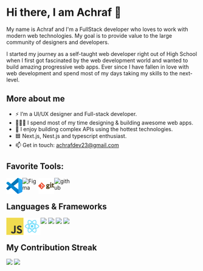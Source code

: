 ### <h1>Hi there, I am Achraf 👋        
 
My name is Achraf and I'm a FullStack developer who loves to work with modern web technologies. My goal is to provide value to the large community of designers and developers.

I started my journey as a self-taught web developer right out of High School when I first got fascinated by the web development world and wanted to build amazing progressive web apps. Ever since I have fallen in love with web development and spend most of my days taking my skills to the next-level.
  
 
 ## More about me                                                
- ⚡ I’m a UI/UX designer and Full-stack developer.                                  
- 👨🏽‍💻 I spend most of my time designing & building awesome web apps.
- 🚀 I enjoy building complex APIs using the hottest technologies.
- 🟦 Next.js, Nest.js and typescript enthusiast.
- 📫 Get in touch: achrafdev23@gmail.com             


## Favorite Tools:           
            
<img align="left" alt="Visual Studio Code" width="42px" src="https://raw.githubusercontent.com/github/explore/80688e429a7d4ef2fca1e82350fe8e3517d3494d/topics/visual-studio-code/visual-studio-code.png" />
<img align="left" alt="Figma" width="42px" src="https://img.icons8.com/windows/32/000000/figma.png"/>   
<img align="left" alt="Git" width="42px" src="https://raw.githubusercontent.com/github/explore/80688e429a7d4ef2fca1e82350fe8e3517d3494d/topics/git/git.png" />
<img align="left" alt="github" width="42px" src="https://img.icons8.com/fluent/50/000000/github.png"/>
<br><br>   
  
 
## Languages & Frameworks 
<div style="width: 2500px">
<img align="left" alt="JavaScript" width="45px" src="https://raw.githubusercontent.com/github/explore/80688e429a7d4ef2fca1e82350fe8e3517d3494d/topics/javascript/javascript.png" />
<img align="left" alt="React" width="45px" src="https://raw.githubusercontent.com/github/explore/80688e429a7d4ef2fca1e82350fe8e3517d3494d/topics/react/react.png" />
<img align="left alt="Typescript" width="45px" src="https://img.icons8.com/color/48/000000/typescript.png"/>
<img align="left alt="Sass" width="45px" src="https://img.icons8.com/color/48/000000/sass.png"/>
 <img align="left alt="GraphQL" width="42px" src="https://static-00.iconduck.com/assets.00/graphql-icon-455x512-ta4hbnli.png"/>
 <img align="left alt="NestJS" width="45px" src="https://static-00.iconduck.com/assets.00/nestjs-icon-96x96-vgqmoc84.png"/>
</div>
<br>

 
## My Contribution Streak


<p>
  <img src = "https://github-readme-stats.vercel.app/api?username=NightClover-code&show_icons=true&theme=bear&line_height=25">
 
  <a href="https://github.com/Hrithik5/github-readme-streak-stats">
    <img src="https://github-readme-streak-stats.herokuapp.com/?user=NightClover-code&theme=bear&hide_border=true&background=0D1117&stroke=0000"/>
  </a>
 
 </p>
<!-- ![Achraf's github stats](https://github-readme-stats.vercel.app/api?username=NightClover-code&show_icons=true&hide_border=truetheme=cobalt) -->
